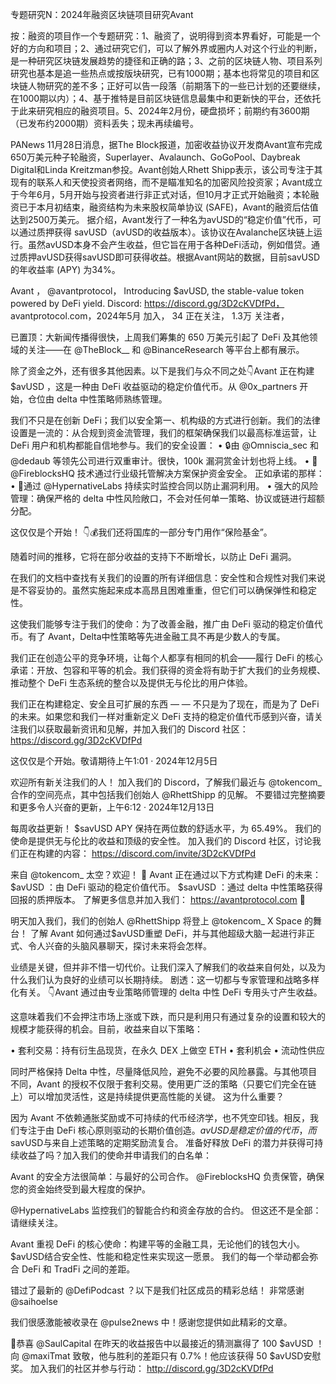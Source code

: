 专题研究N：2024年融资区块链项目研究Avant

按：融资的项目作一个专题研究：1、融资了，说明得到资本界看好，可能是一个好的方向和项目；2、通过研究它们，可以了解外界或圈内人对这个行业的判断，是一种研究区块链发展趋势的捷径和正确的路；3、之前的区块链人物、项目系列研究也基本是追一些热点或按版块研究，已有1000期；基本也将常见的项目和区块链人物研究的差不多；正好可以告一段落（前期落下的一些已计划的还要继续，在1000期以内）；4、基于推特是目前区块链信息最集中和更新快的平台，还依托于此来研究相应的融资项目。5、2024年2月份，硬盘损坏；前期约有3600期（已发布约2000期）资料丢失；现未再续编号。

PANews 11月28日消息，据The Block报道，加密收益协议开发商Avant宣布完成650万美元种子轮融资，Superlayer、Avalaunch、GoGoPool、Daybreak Digital和Linda Kreitzman参投。Avant创始人Rhett Shipp表示，该公司专注于其现有的联系人和天使投资者网络，而不是瞄准知名的加密风险投资家；Avant成立于今年6月，5月开始与投资者进行非正式对话，但10月才正式开始融资；本轮融资已于本月初结束，融资结构为未来股权简单协议 (SAFE)，Avant的融资后估值达到2500万美元。
据介绍，Avant发行了一种名为avUSD的“稳定价值”代币，可以通过质押获得 savUSD（avUSD的收益版本）。该协议在Avalanche区块链上运行。虽然avUSD本身不会产生收益，但它旨在用于各种DeFi活动，例如借贷。通过质押avUSD获得savUSD即可获得收益。根据Avant网站的数据，目前savUSD的年收益率 (APY) 为34%。

Avant
，
@avantprotocol，
Introducing $avUSD, the stable-value token powered by DeFi yield.
Discord: https://discord.gg/3D2cKVDfPd，
avantprotocol.com，2024年5月 加入，
34 正在关注，
1.3万 关注者，


已置顶：大新闻传播得很快，上周我们筹集的 650 万美元引起了 DeFi 及其他领域的关注——在
@TheBlock__
和
@BinanceResearch
等平台上都有展示。

除了资金之外，还有很多其他因素。以下是我们与众不同之处👇Avant 正在构建$avUSD ，这是一种由 DeFi 收益驱动的稳定价值代币。从
@0x_partners
开始，仓位由 delta 中性策略师熟练管理。

我们不只是在创新 DeFi；我们以安全第一、机构级的方式进行创新。我们的法律设置是一流的：从合规到资金流管理，我们的框架确保我们以最高标准运营，让 DeFi 用户和机构都能自信地参与。我们的安全设置：
• 🔒由
@Omniscia_sec
和
@dedaub
等领先公司进行双重审计。很快，100k 漏洞赏金计划也将上线。
• 🔐 
@FireblocksHQ
技术通过行业级托管解决方案保护资金安全。
正如承诺的那样：
• 👀通过
@HypernativeLabs
持续实时监控合同以防止漏洞利用。
• 强大的风险管理：确保严格的 delta 中性风险敞口，不会对任何单一策略、协议或链进行超额分配。

这仅仅是个开始！ 👇💰我们还将国库的一部分专门用作“保险基金”。

随着时间的推移，它将在部分收益的支持下不断增长，以防止 DeFi 漏洞。

在我们的文档中查找有关我们的设置的所有详细信息：安全性和合规性对我们来说是不容妥协的。虽然实施起来成本高昂且困难重重，但它们可以确保弹性和稳定性。

这使我们能够专注于我们的使命：为了改善金融，推广由 DeFi 驱动的稳定价值代币。有了 Avant，Delta中性策略等先进金融工具不再是少数人的专属。

我们正在创造公平的竞争环境，让每个人都享有相同的机会——履行 DeFi 的核心承诺：开放、包容和平等的机会。我们获得的资金将有助于扩大我们的业务规模、推动整个 DeFi 生态系统的整合以及提供无与伦比的用户体验。

我们正在构建稳定、安全且可扩展的东西 — — 不只是为了现在，而是为了 DeFi 的未来。如果您和我们一样对重新定义 DeFi 支持的稳定价值代币感到兴奋，请关注我们以获取最新资讯和见解，并加入我们的 Discord 社区： https://discord.gg/3D2cKVDfPd

这仅仅是个开始。敬请期待上午1:01 · 2024年12月5日

欢迎所有新关注我们的人！
加入我们的 Discord，了解我们最近与
@tokencom_
合作的空间亮点，其中包括我们创始人
@RhettShipp
的见解。
不要错过完整摘要和更多令人兴奋的更新，上午6:12 · 2024年12月13日

每周收益更新！
$savUSD APY 保持在两位数的舒适水平，为 65.49%。
我们的使命是提供无与伦比的收益和顶级的安全性。
加入我们的 Discord 社区，讨论我们正在构建的内容： https://discord.com/invite/3D2cKVDfPd

来自
@tokencom_
太空？欢迎！ 👋
Avant 正在通过以下方式构建 DeFi 的未来：
$avUSD ：由 DeFi 驱动的稳定价值代币。
$savUSD ：通过 delta 中性策略获得回报的质押版本。
了解更多信息并加入我们： https://avantprotocol.com 🚀

明天加入我们，我们的创始人
@RhettShipp
将登上
@tokencom_
 X Space 的舞台！
了解 Avant 如何通过$avUSD重塑 DeFi，并与其他超级大脑一起进行非正式、令人兴奋的头脑风暴聊天，探讨未来将会怎样。

业绩是关键，但并非不惜一切代价。让我们深入了解我们的收益来自何处，以及为什么我们认为良好的业绩可以长期持续。
剧透：这一切都与专家管理和战略多样化有关。 👇Avant 通过由专业策略师管理的 delta 中性 DeFi 专用头寸产生收益。

这意味着我们不会押注市场上涨或下跌，而只是利用只有通过复杂的设置和较大的规模才能获得的机会。目前，收益来自以下策略：

• 套利交易：持有衍生品现货，在永久 DEX 上做空 ETH
• 套利机会
• 流动性供应

同时严格保持 Delta 中性，尽量降低风险，避免不必要的风险暴露。与其他项目不同，Avant 的授权不仅限于套利交易。使用更广泛的策略（只要它们完全在链上）可以增加灵活性，这是持续提供更高性能的关键。 这为什么重要？

因为 Avant 不依赖通胀奖励或不可持续的代币经济学，也不凭空印钱。相反，我们专注于由 DeFi 核心原则驱动的长期价值创造。$avUSD是稳定价值的代币，而$savUSD与来自上述策略的定期奖励流复合。
准备好释放 DeFi 的潜力并获得可持续收益了吗？加入我们的使命并申请我们的白名单：

Avant 的安全方法很简单：与最好的公司合作。
@FireblocksHQ
负责保管，确保您的资金始终受到最大程度的保护。

@HypernativeLabs
监控我们的智能合约和资金存放的合约。
但这还不是全部：请继续关注。

Avant 重视 DeFi 的核心使命：构建平等的金融工具，无论他们的钱包大小。
$avUSD结合安全性、性能和稳定性来实现这一愿景。
我们的每一个举动都会弥合 DeFi 和 TradFi 之间的差距。

错过了最新的
@DefiPodcast
 ？以下是我们社区成员的精彩总结！
非常感谢
@saihoelse

我们很感激能被收录在
@pulse2news
中！感谢您提供如此精彩的文章。

🎉恭喜
@SaulCapital
在昨天的收益报告中以最接近的猜测赢得了 100 $avUSD ！
向
@maxiTmat
致敬，他与胜利的差距只有 0.7%！他应该获得 50 $avUSD安慰奖。
加入我们的社区并参与行动： http://discord.gg/3D2cKVDfPd




